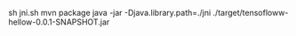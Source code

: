 sh jni.sh
mvn package
java -jar  -Djava.library.path=./jni  ./target/tensofloww-hellow-0.0.1-SNAPSHOT.jar
